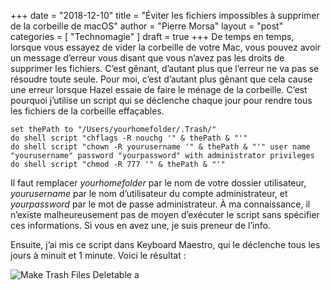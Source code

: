 +++
date       = "2018-12-10"
title      = "Éviter les fichiers impossibles à supprimer de la corbeille de macOS"
author     = "Pierre Morsa"
layout     = "post"
categories = [ "Technomagie" ]
draft      = true
+++
De temps en temps, lorsque vous essayez de vider la corbeille de votre Mac, vous pouvez avoir un message d’erreur vous disant que vous n’avez pas les droits de supprimer les fichiers. C’est gênant, d’autant plus que l’erreur ne va pas se résoudre toute seule. Pour moi, c’est d’autant plus gênant que cela cause une erreur lorsque Hazel essaie de faire le ménage de la corbeille.  C’est pourquoi j’utilise un script qui se déclenche chaque jour pour rendre tous les fichiers de la corbeille effaçables.

```
set thePath to "/Users/yourhomefolder/.Trash/"
do shell script "chflags -R nouchg '" & thePath & "'"
do shell script "chown -R yourusername '" & thePath & "'" user name "yourusername" password "yourpassword" with administrator privileges
do shell script "chmod -R 777 '" & thePath & "'"
```

Il faut remplacer *yourhomefolder* par le nom de votre dossier utilisateur, *yourusername* par le nom d’utilisateur du compte administrateur, et *yourpassword* par le mot de passe administrateur. À ma connaissance, il n’existe malheureusement pas de moyen d’exécuter le script sans spécifier ces informations. Si vous en avez une, je suis preneur de l’info.

Ensuite, j’ai mis ce script dans Keyboard Maestro, qui le déclenche tous les jours à minuit et 1 minute. Voici le résultat :

![Make Trash Files Deletable](/pictures/2018/12/make-trash-files-deletable.jpg)
 a
 